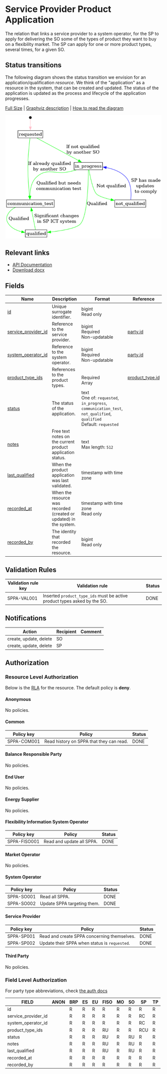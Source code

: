 # Service Provider Product Application

The relation that links a service provider to a system operator, for the SP to
apply for delivering the SO some of the types of product they want to buy on a
flexibility market. The SP can apply for one or more product types, several
times, for a given SO.

## Status transitions

The following diagram shows the status transition we envision for an
application/qualification _resource_. We think of the "application" as a
resource in the system, that can be created and updated. The status of the
application is updated as the process and lifecycle of the application progresses.

[Full Size](../diagrams/service_provider_product_application_status.png)
|
[Graphviz description](../diagrams/service_provider_product_application_status.plantuml)
|
[How to read the diagram](./index.md#status-and-transitions)

![Service provider product application status transitions](../diagrams/service_provider_product_application_status.png)

## Relevant links

* [API Documentation](/api/v0/#/operations/list_service_provider_product_application)
* [Download docx](/docs/download/service_provider_product_application.docx)

## Fields

| Name                                                                                          | Description                                                        | Format                                                                                                                   | Reference                                   |
|-----------------------------------------------------------------------------------------------|--------------------------------------------------------------------|--------------------------------------------------------------------------------------------------------------------------|---------------------------------------------|
| <a name="field-id" href="#field-id">id</a>                                                    | Unique surrogate identifier.                                       | bigint<br/>Read only                                                                                                     |                                             |
| <a name="field-service_provider_id" href="#field-service_provider_id">service_provider_id</a> | Reference to the service provider.                                 | bigint<br/>Required<br/>Non-updatable                                                                                    | [party.id](party.md#field-id)               |
| <a name="field-system_operator_id" href="#field-system_operator_id">system_operator_id</a>    | Reference to the system operator.                                  | bigint<br/>Required<br/>Non-updatable                                                                                    | [party.id](party.md#field-id)               |
| <a name="field-product_type_ids" href="#field-product_type_ids">product_type_ids</a>          | References to the product types.                                   | <br/>Required<br/>Array                                                                                                  | [product_type.id](product_type.md#field-id) |
| <a name="field-status" href="#field-status">status</a>                                        | The status of the application.                                     | text<br/>One of: `requested`, `in_progress`, `communication_test`, `not_qualified`, `qualified`<br/>Default: `requested` |                                             |
| <a name="field-notes" href="#field-notes">notes</a>                                           | Free text notes on the current product application status.         | text<br/>Max length: `512`                                                                                               |                                             |
| <a name="field-last_qualified" href="#field-last_qualified">last_qualified</a>                | When the product application was last validated.                   | timestamp with time zone                                                                                                 |                                             |
| <a name="field-recorded_at" href="#field-recorded_at">recorded_at</a>                         | When the resource was recorded (created or updated) in the system. | timestamp with time zone<br/>Read only                                                                                   |                                             |
| <a name="field-recorded_by" href="#field-recorded_by">recorded_by</a>                         | The identity that recorded the resource.                           | bigint<br/>Read only                                                                                                     |                                             |

## Validation Rules

| Validation rule key | Validation rule                                                           | Status |
|---------------------|---------------------------------------------------------------------------|--------|
| SPPA-VAL001         | Inserted `product_type_ids` must be active product types asked by the SO. | DONE   |

## Notifications

| Action                 | Recipient | Comment |
|------------------------|-----------|---------|
| create, update, delete | SO        |         |
| create, update, delete | SP        |         |

## Authorization

### Resource Level Authorization

Below is the [RLA](../technical/auth.md#resource-level-authorization-rla) for the
resource. The default policy is **deny**.

#### Anonymous

No policies.

#### Common

| Policy key  | Policy                                   | Status |
|-------------|------------------------------------------|--------|
| SPPA-COM001 | Read history on SPPA that they can read. | DONE   |

#### Balance Responsible Party

No policies.

#### End User

No policies.

#### Energy Supplier

No policies.

#### Flexibility Information System Operator

| Policy key   | Policy                    | Status |
|--------------|---------------------------|--------|
| SPPA-FISO001 | Read and update all SPPA. | DONE   |

#### Market Operator

No policies.

#### System Operator

| Policy key | Policy                      | Status |
|------------|-----------------------------|--------|
| SPPA-SO001 | Read all SPPA.              | DONE   |
| SPPA-SO002 | Update SPPA targeting them. | DONE   |

#### Service Provider

| Policy key | Policy                                        | Status |
|------------|-----------------------------------------------|--------|
| SPPA-SP001 | Read and create SPPA concerning themselves.   | DONE   |
| SPPA-SP002 | Update their SPPA when status is `requested`. | DONE   |

#### Third Party

No policies.

### Field Level Authorization

For party type abbreviations, check [the auth docs](../technical/auth.md#party)

| FIELD               | ANON | BRP | ES | EU | FISO | MO | SO | SP  | TP |
|---------------------|------|-----|----|----|------|----|----|-----|----|
| id                  |      | R   | R  | R  | R    | R  | R  | R   | R  |
| service_provider_id |      | R   | R  | R  | R    | R  | R  | RC  | R  |
| system_operator_id  |      | R   | R  | R  | R    | R  | R  | RC  | R  |
| product_type_ids    |      | R   | R  | R  | RU   | R  | R  | RCU | R  |
| status              |      | R   | R  | R  | RU   | R  | RU | R   | R  |
| notes               |      | R   | R  | R  | RU   | R  | RU | R   | R  |
| last_qualified      |      | R   | R  | R  | RU   | R  | RU | R   | R  |
| recorded_at         |      | R   | R  | R  | R    | R  | R  | R   | R  |
| recorded_by         |      | R   | R  | R  | R    | R  | R  | R   | R  |
